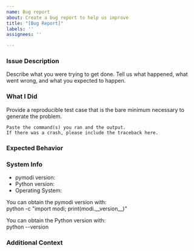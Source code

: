 ```yaml
---
name: Bug report
about: Create a bug report to help us improve
title: "[Bug Report]"
labels: ''
assignees: ''

---
```


### Issue Description
Describe what you were trying to get done.
Tell us what happened, what went wrong, and what you expected to happen.

### What I Did
Provide a reproducible test case that is the bare minimum necessary to generate the problem.
```
Paste the command(s) you ran and the output.
If there was a crash, please include the traceback here.
```

### Expected Behavior

### System Info
* pymodi version:
* Python version:
* Operating System:

You can obtain the pymodi version with:\
python -c "import modi; print(modi.\_\_version__)"

You can obtain the Python version with:\
python --version

### Additional Context